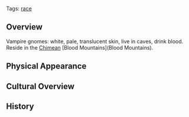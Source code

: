 Tags: [race](Races)

## Overview

Vampire gnomes: white, pale, translucent skin, live in caves, drink blood. Reside in the [Chimean](Chimea) [Blood Mountains](Blood Mountains).

## Physical Appearance



## Cultural Overview



## History


